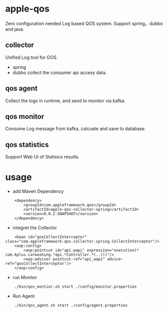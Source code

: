 # apple-qos
Zero configuration needed
Log based QOS system.
Support spring，dubbo and java.

## collector
Unified Log tool for GOS.
* spring
* dubbo
  collect the consumer api access data.

## qos agent
Collect the logs in runtime, and send to monitor via kafka.

## qos monitor
Consume Log message from kafka, calcuate and save to database.

## qos statistics
Support Web UI of Statisics results.

# usage

* add Maven Dependency
```
	<dependency>
		<groupId>com.appleframework.qos</groupId>
		<artifactId>apple-qos-collector-spring</artifactId>
		<version>0.0.2-SNAPSHOT</version>
	</dependency>
```

* integret the Collector

```
	<bean id="qosCollectInterceptor" class="com.appleframework.qos.collector.spring.CollectInterceptor"/>
	<aop:config>
		<aop:pointcut id="api_wapi" expression="execution(* com.kplus.carwashing.*api.*Controller.*(..)))"/>
		<aop:advisor pointcut-ref="api_wapi" advice-ref="qosCollectInterceptor"/>
	</aop:config>
```

* run Monitor
```
	./bin/qos_montior.sh start ./config/monitor.properties 
```

* Run Agent
``` 
	./bin/qos_agent.sh start ./config/agent.properties 
```


